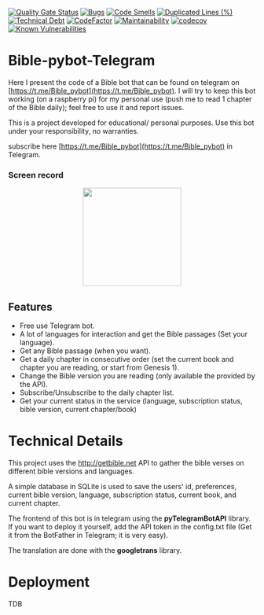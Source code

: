[![Quality Gate Status](https://sonarcloud.io/api/project_badges/measure?project=camilo-cf_Bible-pybot-Telegram&metric=alert_status)](https://sonarcloud.io/summary/new_code?id=camilo-cf_Bible-pybot-Telegram)
[![Bugs](https://sonarcloud.io/api/project_badges/measure?project=camilo-cf_Bible-pybot-Telegram&metric=bugs)](https://sonarcloud.io/summary/new_code?id=camilo-cf_Bible-pybot-Telegram)
[![Code Smells](https://sonarcloud.io/api/project_badges/measure?project=camilo-cf_Bible-pybot-Telegram&metric=code_smells)](https://sonarcloud.io/summary/new_code?id=camilo-cf_Bible-pybot-Telegram)
[![Duplicated Lines (%)](https://sonarcloud.io/api/project_badges/measure?project=camilo-cf_Bible-pybot-Telegram&metric=duplicated_lines_density)](https://sonarcloud.io/summary/new_code?id=camilo-cf_Bible-pybot-Telegram)
[![Technical Debt](https://sonarcloud.io/api/project_badges/measure?project=camilo-cf_Bible-pybot-Telegram&metric=sqale_index)](https://sonarcloud.io/summary/new_code?id=camilo-cf_Bible-pybot-Telegram)
[![CodeFactor](https://www.codefactor.io/repository/github/camilo-cf/bible-pybot-telegram/badge)](https://www.codefactor.io/repository/github/camilo-cf/bible-pybot-telegram)
[![Maintainability](https://api.codeclimate.com/v1/badges/39e59bfbd5a36e37a24f/maintainability)](https://codeclimate.com/github/camilo-cf/Bible-pybot-Telegram/maintainability)
[![codecov](https://codecov.io/gh/camilo-cf/Bible-pybot-Telegram/branch/main/graph/badge.svg?token=53XILYFINM)](https://codecov.io/gh/camilo-cf/Bible-pybot-Telegram)
[![Known Vulnerabilities](https://snyk.io/test/github/camilo-cf/bible-pybot-telegram/badge.svg)](https://snyk.io/test/github/camilo-cf/bible-pybot-telegram)


# Bible-pybot-Telegram

Here I present the code of a Bible bot that can be found on telegram on [https://t.me/Bible_pybot](https://t.me/Bible_pybot). I will try to keep this bot working (on a raspberry pi) for my personal use (push me to read 1 chapter of the Bible daily); feel free to use it and report issues.

This is a project developed for educational/ personal purposes. Use this bot under your responsibility, no warranties.

subscribe here [https://t.me/Bible_pybot](https://t.me/Bible_pybot) in Telegram.

### Screen record
<p align="center">
<img src="doc/Screeenrecord.gif" width="200"/>
</p>

## Features

* Free use Telegram bot.
* A lot of languages for interaction and get the Bible passages (Set your language).
* Get any Bible passage (when you want).
* Get a daily chapter in consecutive order (set the current book and chapter you are reading, or start from Genesis 1).
* Change the Bible version you are reading (only available the provided by the API).
* Subscribe/Unsubscribe to the daily chapter list.
* Get your current status in the service (language, subscription status, bible version, current chapter/book)


# Technical Details

This project uses the http://getbible.net API to gather the bible verses on different bible versions and languages.

A simple database in SQLite is used to save the users' id, preferences, current bible version, language, subscription status, current book, and current chapter.

The frontend of this bot is in telegram using the **pyTelegramBotAPI** library. If you want to deploy it yourself, add the API token in the config.txt file (Get it from the BotFather in Telegram; it is very easy).

The translation are done with the **googletrans** library.

# Deployment

TDB
